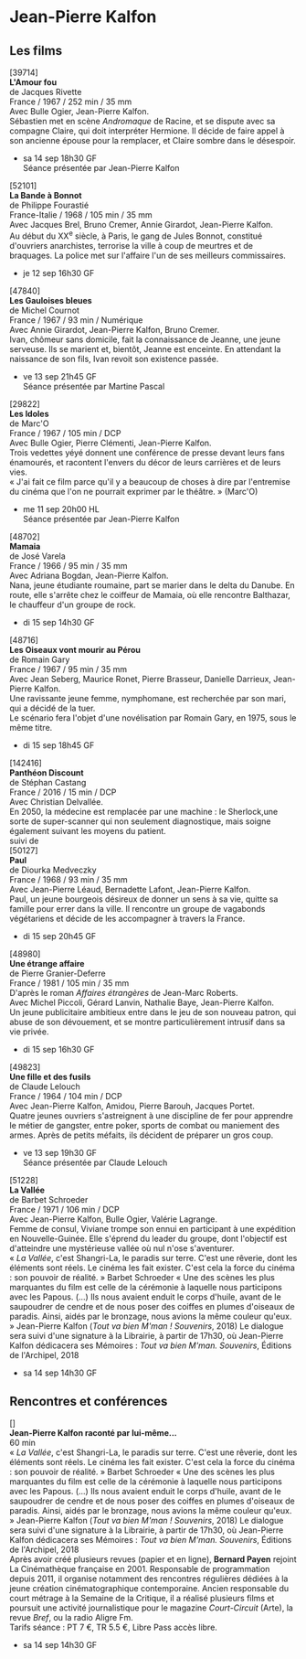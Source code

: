 # Jean-Pierre Kalfon

## Les films

[39714]  
**L'Amour fou**  
de Jacques Rivette  
France / 1967 / 252 min / 35 mm  
Avec Bulle Ogier, Jean-Pierre Kalfon.  
Sébastien met en scène _Andromaque_ de Racine, et se dispute avec sa compagne Claire, qui doit interpréter Hermione. Il décide de faire appel à son ancienne épouse pour la remplacer, et Claire sombre dans le désespoir.

- sa 14 sep 18h30 GF  
Séance présentée par Jean-Pierre Kalfon

[52101]  
**La Bande à Bonnot**  
de Philippe Fourastié  
France-Italie / 1968 / 105 min / 35 mm  
Avec Jacques Brel, Bruno Cremer, Annie Girardot, Jean-Pierre Kalfon.  
Au début du XX<sup>e</sup> siècle, à Paris, le gang de Jules Bonnot, constitué d'ouvriers anarchistes, terrorise la ville à coup de meurtres et de braquages. La police met sur l'affaire l'un de ses meilleurs commissaires.

- je 12 sep 16h30 GF

[47840]  
**Les Gauloises bleues**  
de Michel Cournot  
France / 1967 / 93 min / Numérique  
Avec Annie Girardot, Jean-Pierre Kalfon, Bruno Cremer.  
Ivan, chômeur sans domicile, fait la connaissance de Jeanne, une jeune serveuse. Ils se marient et, bientôt, Jeanne est enceinte. En attendant la naissance de son fils, Ivan revoit son existence passée.

- ve 13 sep 21h45 GF  
Séance présentée par Martine Pascal

[29822]  
**Les Idoles**  
de Marc'O  
France / 1967 / 105 min / DCP  
Avec Bulle Ogier, Pierre Clémenti, Jean-Pierre Kalfon.  
Trois vedettes yéyé donnent une conférence de presse devant leurs fans énamourés, et racontent l'envers du décor de leurs carrières et de leurs vies.  
« J'ai fait ce film parce qu'il y a beaucoup de choses à dire par l'entremise du cinéma que l'on ne pourrait exprimer par le théâtre. » (Marc'O)

- me 11 sep 20h00 HL  
Séance présentée par Jean-Pierre Kalfon

[48702]  
**Mamaia**  
de José Varela  
France / 1966 / 95 min / 35 mm  
Avec Adriana Bogdan, Jean-Pierre Kalfon.  
Nana, jeune étudiante roumaine, part se marier dans le delta du Danube. En route, elle s'arrête chez le coiffeur de Mamaia, où elle rencontre Balthazar, le chauffeur d'un groupe de rock.

- di 15 sep 14h30 GF

[48716]  
**Les Oiseaux vont mourir au Pérou**  
de Romain Gary  
France / 1967 / 95 min / 35 mm  
Avec Jean Seberg, Maurice Ronet, Pierre Brasseur, Danielle Darrieux, Jean-Pierre Kalfon.  
Une ravissante jeune femme, nymphomane, est recherchée par son mari, qui a décidé de la tuer.  
Le scénario fera l'objet d'une novélisation par Romain Gary, en 1975, sous le même titre.

- di 15 sep 18h45 GF

[142416]  
**Panthéon Discount**  
de Stéphan Castang  
France / 2016 / 15 min / DCP  
Avec Christian Delvallée.  
En 2050, la médecine est remplacée par une machine : le Sherlock,une sorte de super-scanner qui non seulement diagnostique, mais soigne également suivant les moyens du patient.  
suivi de  
[50127]  
**Paul**  
de Diourka Medveczky  
France / 1968 / 93 min / 35 mm  
Avec Jean-Pierre Léaud, Bernadette Lafont, Jean-Pierre Kalfon.  
Paul, un jeune bourgeois désireux de donner un sens à sa vie, quitte sa famille pour errer dans la ville. Il rencontre un groupe de vagabonds végétariens et décide de les accompagner à travers la France.

- di 15 sep 20h45 GF

[48980]  
**Une étrange affaire**  
de Pierre Granier-Deferre  
France / 1981 / 105 min / 35 mm  
D'après le roman _Affaires étrangères_ de Jean-Marc Roberts.  
Avec Michel Piccoli, Gérard Lanvin, Nathalie Baye, Jean-Pierre Kalfon.  
Un jeune publicitaire ambitieux entre dans le jeu de son nouveau patron, qui abuse de son dévouement, et se montre particulièrement intrusif dans sa vie privée.

- di 15 sep 16h30 GF

[49823]  
**Une fille et des fusils**  
de Claude Lelouch  
France / 1964 / 104 min / DCP  
Avec Jean-Pierre Kalfon, Amidou, Pierre Barouh, Jacques Portet.  
Quatre jeunes ouvriers s'astreignent à une discipline de fer pour apprendre le métier de gangster, entre poker, sports de combat ou maniement des armes. Après de petits méfaits, ils décident de préparer un gros coup.

- ve 13 sep 19h30 GF  
Séance présentée par Claude Lelouch

[51228]  
**La Vallée**  
de Barbet Schroeder  
France / 1971 / 106 min / DCP  
Avec Jean-Pierre Kalfon, Bulle Ogier, Valérie Lagrange.  
Femme de consul, Viviane trompe son ennui en participant à une expédition en Nouvelle-Guinée. Elle s'éprend du leader du groupe, dont l'objectif est d'atteindre une mystérieuse vallée où nul n'ose s'aventurer.  
« _La Vallée_, c'est Shangri-La, le paradis sur terre. C'est une rêverie, dont les éléments sont réels. Le cinéma les fait exister. C'est cela la force du cinéma : son pouvoir de réalité. » Barbet Schroeder « Une des scènes les plus marquantes du film est celle de la cérémonie à laquelle nous participons avec les Papous. (...) Ils nous avaient enduit le corps d'huile, avant de le saupoudrer de cendre et de nous poser des coiffes en plumes d'oiseaux de paradis. Ainsi, aidés par le bronzage, nous avions la même couleur qu'eux. » Jean-Pierre Kalfon (_Tout va bien M'man ! Souvenirs_, 2018) Le dialogue sera suivi d'une signature à la Librairie, à partir de 17h30, où Jean-Pierre Kalfon dédicacera ses Mémoires : _Tout va bien M'man. Souvenirs_, Éditions de l'Archipel, 2018

- sa 14 sep 14h30 GF

## Rencontres et conférences

[]  
**Jean-Pierre Kalfon raconté par lui-même...**  
60 min  
« _La Vallée_, c'est Shangri-La, le paradis sur terre. C'est une rêverie, dont les éléments sont réels. Le cinéma les fait exister. C'est cela la force du cinéma : son pouvoir de réalité. » Barbet Schroeder « Une des scènes les plus marquantes du film est celle de la cérémonie à laquelle nous participons avec les Papous. (...) Ils nous avaient enduit le corps d'huile, avant de le saupoudrer de cendre et de nous poser des coiffes en plumes d'oiseaux de paradis. Ainsi, aidés par le bronzage, nous avions la même couleur qu'eux. » Jean-Pierre Kalfon (_Tout va bien M'man ! Souvenirs_, 2018) Le dialogue sera suivi d'une signature à la Librairie, à partir de 17h30, où Jean-Pierre Kalfon dédicacera ses Mémoires : _Tout va bien M'man. Souvenirs_, Éditions de l'Archipel, 2018  
Après avoir créé plusieurs revues (papier et en ligne), **Bernard Payen** rejoint La Cinémathèque française en 2001. Responsable de programmation depuis 2011, il organise notamment des rencontres régulières dédiées à la jeune création cinématographique contemporaine. Ancien responsable du court métrage à la Semaine de la Critique, il a réalisé plusieurs films et poursuit une activité journalistique pour le magazine _Court-Circuit_ (Arte), la revue _Bref_, ou la radio Aligre Fm.  
Tarifs séance : PT 7 €, TR 5.5 €, Libre Pass accès libre.

- sa 14 sep 14h30 GF

